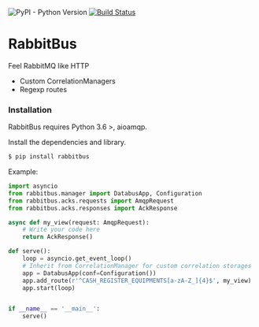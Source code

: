 ![PyPI - Python Version](https://img.shields.io/pypi/pyversions/rabbitbus)
[![Build Status](https://travis-ci.org/shadrus/rabbitbus.svg?branch=master)](https://travis-ci.org/shadrus/rabbitbus)
# RabbitBus

Feel RabbitMQ like HTTP

  - Custom CorrelationManagers
  - Regexp routes


### Installation

RabbitBus requires Python 3.6 >, aioamqp.

Install the dependencies and library.

```sh
$ pip install rabbitbus
```

Example:

```python
import asyncio
from rabbitbus.manager import DatabusApp, Configuration
from rabbitbus.acks.requests import AmqpRequest
from rabbitbus.acks.responses import AckResponse

async def my_view(request: AmqpRequest):
    # Write your code here
    return AckResponse()

def serve():
    loop = asyncio.get_event_loop()
    # Inherit from CorrelationManager for custom correlation storages
    app = DatabusApp(conf=Configuration())
    app.add_route(r'^CASH_REGISTER_EQUIPMENTS[a-zA-Z_]{4}$', my_view)
    app.start(loop)


if __name__ == '__main__':
    serve()
```
